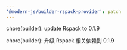 ```yaml
---
'@modern-js/builder-rspack-provider': patch
---
```


chore(builder): update Rspack to 0.1.9

chore(builder): 升级 Rspack 相关依赖到 0.1.9
